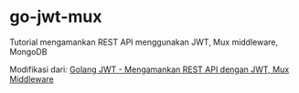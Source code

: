 # go-jwt-mux
Tutorial mengamankan REST API menggunakan JWT, Mux middleware, MongoDB

Modifikasi dari: [Golang JWT - Mengamankan REST API dengan JWT, Mux Middleware](https://github.com/tentangkode/go-jwt-mux)

